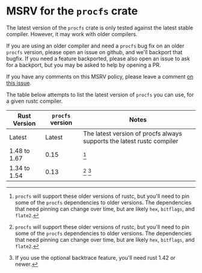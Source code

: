 # MSRV for the `procfs` crate

The latest version of the `procfs` crate is only tested against the latest stable compiler.  However, it
may work with older compilers.

If you are using an older compiler and need a `procfs` bug fix on an older `procfs` version,
please open an issue on github, and we'll backport that bugfix.  If you need a
feature backported, please also open an issue to ask for a backport, but you may
be asked to help by opening a PR.

If you have any comments on this MSRV policy, please leave a comment
[on this issue](https://github.com/eminence/procfs/issues/223).

The table below attempts to list the latest version of `procfs` you can use, for
a given rustc compiler.


| Rust Version 	| `procfs` version 	| Notes 	|
|---	| --- 	|--- 	|
| Latest 	| Latest	| The latest version of procfs always supports the latest rustc compiler 	|
| 1.48 to 1.67 | 0.15 | [^1] |
| 1.34 to 1.54 | 0.13 | [^1] [^2] |


[^1]: `procfs` will support these older versions of rustc, but you'll need
to pin some of the `procfs` dependencies to older versions.  The dependencies that need pinning can change over time, but are likely `hex`, `bitflags`, and `flate2`.

[^2]: If you use the optional backtrace feature, you'll need rust 1.42 or newer.
